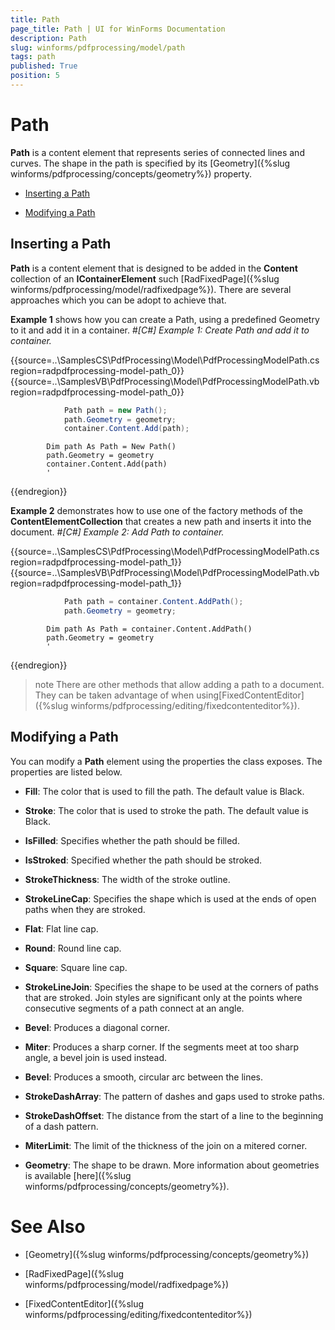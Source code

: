 ```yaml
---
title: Path
page_title: Path | UI for WinForms Documentation
description: Path
slug: winforms/pdfprocessing/model/path
tags: path
published: True
position: 5
---
```


# Path



__Path__ is a content element that represents series of connected lines and curves. The shape in the path is specified by its [Geometry]({%slug winforms/pdfprocessing/concepts/geometry%}) property.
      

* [Inserting a Path](#inserting-a-path)

* [Modifying a Path](#modifying-a-path)

## Inserting a Path

__Path__ is a content element that is designed to be added in the __Content__ collection of an __IContainerElement__ such [RadFixedPage]({%slug winforms/pdfprocessing/model/radfixedpage%}). There are several approaches which you can be adopt to achieve that.
        

__Example 1__ shows how you can create a Path, using a predefined Geometry to it and add it in a container.
        #_[C#] Example 1: Create Path and add it to container._

	



{{source=..\SamplesCS\PdfProcessing\Model\PdfProcessingModelPath.cs region=radpdfprocessing-model-path_0}} 
{{source=..\SamplesVB\PdfProcessing\Model\PdfProcessingModelPath.vb region=radpdfprocessing-model-path_0}} 

````C#
            Path path = new Path();
            path.Geometry = geometry;
            container.Content.Add(path);
````
````VB.NET
        Dim path As Path = New Path()
        path.Geometry = geometry
        container.Content.Add(path)
        '
````

{{endregion}} 




__Example 2__ demonstrates how to use one of the factory methods of the __ContentElementCollection__ that creates a new path and inserts it into the document.
        #_[C#] Example 2: Add Path to container._

	



{{source=..\SamplesCS\PdfProcessing\Model\PdfProcessingModelPath.cs region=radpdfprocessing-model-path_1}} 
{{source=..\SamplesVB\PdfProcessing\Model\PdfProcessingModelPath.vb region=radpdfprocessing-model-path_1}} 

````C#
            Path path = container.Content.AddPath();
            path.Geometry = geometry;
````
````VB.NET
        Dim path As Path = container.Content.AddPath()
        path.Geometry = geometry
        '
````

{{endregion}} 




>note There are other methods that allow adding a path to a document. They can be taken advantage of when using[FixedContentEditor]({%slug winforms/pdfprocessing/editing/fixedcontenteditor%}).
>


## Modifying a Path

You can modify a __Path__ element using the properties the class exposes. The properties are listed below.
        

* __Fill__: The color that is used to fill the path. The default value is Black.
            

* __Stroke__: The color that is used to stroke the path. The default value is Black.
            

* __IsFilled__: Specifies whether the path should be filled.
            

* __IsStroked__: Specified whether the path should be stroked.
            

* __StrokeThickness__: The width of the stroke outline.
            

* __StrokeLineCap__: Specifies the shape which is used at the ends of open paths when they are stroked.
            

* __Flat__: Flat line cap.
                

* __Round__: Round line cap.
                

* __Square__: Square line cap.
                

* __StrokeLineJoin__: Specifies the shape to be used at the corners of paths that are stroked. Join styles are significant only at the points where consecutive segments of a path connect at an angle.
            

* __Bevel__: Produces a diagonal corner.
                

* __Miter__: Produces a sharp corner. If the segments meet at too sharp angle, a bevel join is used instead.
                

* __Bevel__: Produces a smooth, circular arc between the lines.
                

* __StrokeDashArray__: The pattern of dashes and gaps used to stroke paths.
            

* __StrokeDashOffset__: The distance from the start of a line to the beginning of a dash pattern.
            

* __MiterLimit__: The limit of the thickness of the join on a mitered corner.
            

* __Geometry__: The shape to be drawn. More information about geometries is available [here]({%slug winforms/pdfprocessing/concepts/geometry%}).
            

# See Also

 * [Geometry]({%slug winforms/pdfprocessing/concepts/geometry%})

 * [RadFixedPage]({%slug winforms/pdfprocessing/model/radfixedpage%})

 * [FixedContentEditor]({%slug winforms/pdfprocessing/editing/fixedcontenteditor%})
